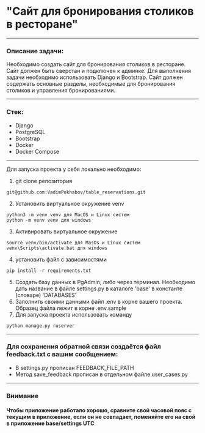 # "Сайт для бронирования столиков в ресторане"

____

### Описание задачи:

Необходимо создать сайт для бронирования столиков в ресторане.
Сайт должен быть сверстан и подключен к админке. Для выполнения задачи необходимо использовать Django и Bootstrap.
Сайт должен содержать основные разделы, необходимые для бронирования столиков и управления бронированиями.
____

### Стек:

* Django
* PostgreSQL
* Bootstrap
* Docker
* Docker Compose

____
Для запуска проекта у себя локально необходимо:

1. git clone репозитория

```
git@github.com:VadimPokhabov/table_reservations.git
```

2. Установить виртуальное окружение venv

```
python3 -m venv venv для MacOS и Linux систем
python -m venv venv для windows
```

3. Активировать виртуальное окружение

```
source venv/bin/activate для MasOs и Linux систем
venv\Scripts\activate.bat для windows
```

4. установить файл с зависимостями

```
pip install -r requirements.txt
```

5. Создать базу данных в PgAdmin, либо через терминал. Необходимо дать название в файле settings.py в каталоге 'base' в
   константе (словаре) 'DATABASES'
6. Заполнить своими данными файл .env в корне вашего проекта. Образец файла лежит в корне .env.sample
7. Для запуска проекта использовать команду

```
python manage.py ruserver
```

____

### Для сохранения обратной связи создаётся файл feedback.txt с вашим сообщением:

* В settings.py прописан FEEDBACK_FILE_PATH
* Метод save_feedback прописан в отдельном файле user_cases.py

____

### Внимание

#### Чтобы приложение работало хорошо, сравните свой часовой пояс с текущим в приложение, если он не совпадает, поменяйте его на свой в приложение base/settings UTC
